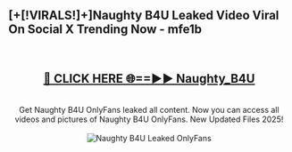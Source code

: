 <h2>[+[!VIRALS!]+]Naughty B4U Leaked Video Viral On Social X Trending Now - mfe1b</h2>
<br>
<div align="center">
<h2><a href="https://libra.edu.pl?Naughty_B4U" rel="nofollow">🔴 CLICK HERE 🌐==►► Naughty_B4U</a></h2>
<br>
Get Naughty B4U OnlyFans leaked all content. Now you can access all videos and pictures of Naughty B4U OnlyFans. New Updated Files 2025!
<br>
<br>
<a href="https://libra.edu.pl?Naughty_B4U" rel="nofollow" data-target="animated-image.originalLink"><img src="https://i.ibb.co.com/WyWwxjT/player-gif2.gif" alt="Naughty B4U Leaked OnlyFans" style="max-width: 100%; display: inline-block;" data-target="animated-image.originalImage"></a>
</div>
<br>